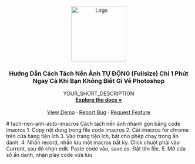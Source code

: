 <!-- PROJECT LOGO -->
<br />
<p align="center">
  <a href="https://github.com/ddien/tach-nen-anh-auto-imacros">
    <img src="https://www.remove.bg/images/remove_image_background.jpg" alt="Logo" width="150" >
  </a>

  <h3 align="center">Hướng Dẫn Cách Tách Nền Ảnh TỰ ĐỘNG (Fullsize) Chỉ 1 Phút Ngay Cả Khi Bạn Không Biết Gì Về Photoshop
</h3>

  <p align="center">
    YOUR_SHORT_DESCRIPTION
    <br />
    <a href="https://github.com/github_username/repo_name"><strong>Explore the docs »</strong></a>
    <br />
    <br />
    <a href="https://github.com/github_username/repo_name">View Demo</a>
    ·
    <a href="https://github.com/github_username/repo_name/issues">Report Bug</a>
    ·
    <a href="https://github.com/github_username/repo_name/issues">Request Feature</a>
  </p>
</p>
# tach-nen-anh-auto-imacros
Cách tách nền ảnh nhanh gọn bằng code imacros
1. Copy nội dung trong file code imacros
2. Cài imacros for chrome trên cửa hàng tiện ích
3. Vào trang tiện ích, bật cho phép chạy trong ẩn danh.
4. Nhấn record, nhấn lưu một macros bất kỳ. Click chuột phải vào Current, sau đó chọn edit. Paste code vào, save as. Đặt tên file.
5. Mở cửa sổ ẩn danh, nhận play code vừa lưu

